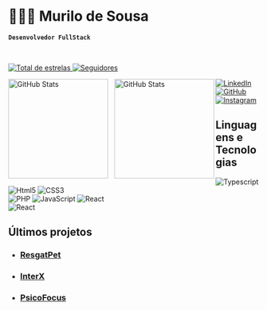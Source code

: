# 👩🏻‍💻 Murilo de Sousa 
**` Desenvolvedor FullStack `**

</br>
<p align="left">
    <a href="https://github.com/murilo966?tab=repositories&sort=stargazers">
        <img 
            alt="Total de estrelas" 
            title="Total de estrelas GitHub" 
            src="https://custom-icon-badges.demolab.com/github/stars/murilo966?color=55960c&style=for-the-badge&labelColor=488207&logo=star&label=estrelas"
        />
    </a>
    <a href="https://github.com/murilo966?tab=followers">
        <img 
            alt="Seguidores" 
            title="Me siga no GitHub" 
            src="https://custom-icon-badges.demolab.com/github/followers/murilo966?color=236ad3&labelColor=1155ba&style=for-the-badge&logo=github&label=Seguidores&logoColor=white"
        />
    </a>
</p>

<div>
    <img
    align="left"
    alt="GitHub Stats"
    height="200"
    style="padding-right: 10;"
    src="https://github-readme-stats.vercel.app/api?username=murilo966&show_icons=true&theme=tokyonight&include_all_commits=true&locale=pt-br"
    />
    <img
        align="left"
        alt="GitHub Stats"
        height="200"
        src="https://github-readme-stats.vercel.app/api/top-langs/?username=murilo966&theme=tokyonight&layout=compact&custom_title=Tecnologias Recentes&langs_count=9"
    />
</div>

[![LinkedIn](https://img.shields.io/badge/LinkedIn-0077B5?style=for-the-badge&logo=linkedin&logoColor=white)](https://www.linkedin.com/in/murilo-de-sousa-361287332/)
[![GitHub](https://img.shields.io/badge/GitHub-100000?style=for-the-badge&logo=github&logoColor=white)](https://github.com/murilo966)
[![Instagram](https://img.shields.io/badge/Instagram-E4405F?style=for-the-badge&logo=instagram&logoColor=white)](https://www.instagram.com/mur.ilosousa/)</br>


## Linguagens e Tecnologias
![Typescript](https://img.shields.io/badge/TypeScript-007ACC?style=for-the-badge&logo=typescript&logoColor=white)
![Html5](https://img.shields.io/badge/HTML5-E34F26?style=for-the-badge&logo=html5&logoColor=white)
![CSS3](https://img.shields.io/badge/CSS3-1572B6?style=for-the-badge&logo=css3&logoColor=white)</br>
![PHP](https://img.shields.io/badge/PHP-777BB4?style=for-the-badge&logo=php&logoColor=white)
![JavaScript](https://img.shields.io/badge/JavaScript-F7DF1E?style=for-the-badge&logo=javascript&logoColor=black)
![React](https://img.shields.io/badge/React-20232A?style=for-the-badge&logo=react&logoColor=61DAFB)</br>
![React](https://img.shields.io/badge/MySQL-00000F?style=for-the-badge&logo=mysql&logoColor=white)

## Últimos projetos
- ### [ResgatPet](https://github.com/murilo966/ResgatPet?tab=readme-ov-file)
- ### [InterX](https://github.com/clerisonbueno/senacapp)
- ### [PsicoFocus](https://github.com/murilo966/PsicoFocus)
